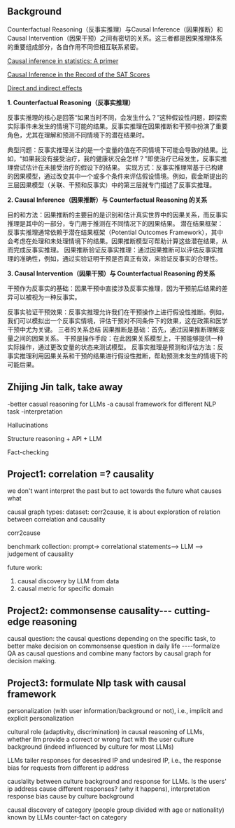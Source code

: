 ## Background

Counterfactual Reasoning（反事实推理）与Causal Inference（因果推断）和Causal Intervention（因果干预）之间有密切的关系。这三者都是因果推理体系的重要组成部分，各自作用不同但相互联系紧密。

[Causal inference in statistics: A primer](https://books.google.dk/books?hl=da&lr=&id=I0V2CwAAQBAJ&oi=fnd&pg=PR9&dq=Causal+inference+in+statistics:+A+primer.+John+Wiley+%26+Sons.&ots=9BnXAuZNkj&sig=LwMZSeEruDuLis6rnquWb2E6mNM&redir_esc=y#v=onepage&q=Causal%20inference%20in%20statistics%3A%20A%20primer.%20John%20Wiley%20%26%20Sons.&f=false)

[Causal Inference in the Record of the SAT Scores](https://spa-drp.github.io/writeups/aut2021/slides/hadi.pdf)

[Direct and indirect effects](https://arxiv.org/pdf/1301.2300)

**1. Counterfactual Reasoning（反事实推理）**

反事实推理的核心是回答“如果当时不同，会发生什么？”这种假设性问题，即探索实际事件未发生的情境下可能的结果。反事实推理在因果推断和干预中扮演了重要角色，尤其在理解和预测不同情境下的潜在结果时。

典型问题：反事实推理关注的是一个变量的值在不同情境下可能会导致的结果。比如，“如果我没有接受治疗，我的健康状况会怎样？”即使治疗已经发生，反事实推理尝试估计在未接受治疗的假设下的结果。
实现方式：反事实推理常基于已构建的因果模型，通过改变其中一个或多个条件来评估假设情境。例如，裴金斯提出的三层因果模型（关联、干预和反事实）中的第三层就专门描述了反事实推理。

**2. Causal Inference（因果推断）与 Counterfactual Reasoning 的关系**

目的和方法：因果推断的主要目的是识别和估计真实世界中的因果关系，而反事实推理是其中的一部分，专门用于推测在不同情况下的因果结果。
潜在结果框架：反事实推理通常依赖于潜在结果框架（Potential Outcomes Framework），其中会考虑在处理和未处理情境下的结果。因果推断模型可帮助计算这些潜在结果，从而完成反事实推理。
因果推断验证反事实推理：通过因果推断可以评估反事实推理的准确性，例如，通过实验证明干预是否真正有效，来验证反事实的合理性。

**3. Causal Intervention（因果干预）与 Counterfactual Reasoning 的关系**

干预作为反事实的基础：因果干预中直接涉及反事实推理，因为干预前后结果的差异可以被视为一种反事实。


反事实验证干预效果：反事实推理允许我们在干预操作上进行假设性推断。例如，我们可以模拟出一个反事实情境，评估干预对不同条件下的效果，这在政策和医学干预中尤为关键。
三者的关系总结
因果推断是基础：首先，通过因果推断理解变量之间的因果关系。
干预是操作手段：在此因果关系模型上，干预能够提供一种实际操作，通过更改变量的状态来测试模型。
反事实推理是预测和评估方法：反事实推理利用因果关系和干预的结果进行假设性推断，帮助预测未发生的情境下的可能后果。


## **Zhijing Jin talk, take away**

-better casual reasoning for LLMs
-a causal framework for different NLP task
-interpretation


Hallucinations

Structure reasoning + API + LLM

Fact-checking


## **Project1: correlation =? causality**

we don't want interpret the past but to act towards the future
what causes what

causal graph types: 
dataset: corr2cause, it is about exploration of relation between correlation and causality

corr2cause

benchmark collection: prompt-> correlational statements--> LLM --> judgement of causality


future work:

1. causal discovery by LLM from data
2. causal metric for specific domain


## **Project2: commonsense causality--- cutting-edge reasoning**


causal question: the causal questions depending on the specific task, to better make decision on commonsense question in daily life
----formalize QA as causal questions and combine many factors by causal graph for decision making.

## **Project3: formulate Nlp task with causal framework**

personalization (with user information/background or not), i.e., implicit and explicit personalization

cultural role (adaptivity, discrimination) in causal reasoning of LLMs, whether llm provide a correct or wrong fact with 
the user culture background (indeed influenced by culture for most LLMs)

LLMs tailer responses for desesired IP and undesired IP, i.e., the response bias for requests from different ip address

causlality between culture background and response for LLMs. 
Is the users' ip address cause different responses? (why it happens), interpretation
response bias cause by culture background

causal discovery of category (people group divided with age or nationality) known by LLMs
counter-fact on category 
























